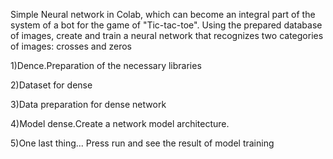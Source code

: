  Simple Neural network in Colab, which can become an integral part of the system of a bot for the game of "Tic-tac-toe". Using the prepared database of images, create and train a neural network that recognizes two categories of images: crosses and zeros

1)Dence.Preparation of the necessary libraries

2)Dataset for dense

3)Data preparation for dense network

4)Model dense.Сreate a network model architecture.

5)One last thing... Press run and see the result of model training
